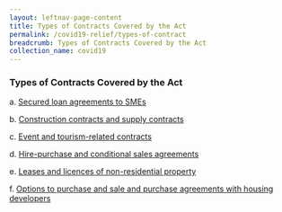 ```yaml
---
layout: leftnav-page-content
title: Types of Contracts Covered by the Act
permalink: /covid19-relief/types-of-contract
breadcrumb: Types of Contracts Covered by the Act
collection_name: covid19
---
```

### Types of Contracts Covered by the Act ###

a. [Secured loan agreements to SMEs](/files/1-Secured-loans.pdf)

b. [Construction contracts and supply contracts](/files/2-Construction-contractors-suppliers.pdf)

c. [Event and tourism-related contracts](/files/3-Event-tourism-related.pdf)

d. [Hire-purchase and conditional sales agreements](/files/4-Hirers.pdf)

e. [Leases and licences of non-residential property](/files/5-Non-residential.pdf)

f. [Options to purchase and sale and purchase agreements with housing developers](/files/6-Buyers.pdf)

